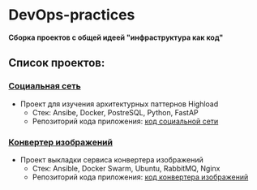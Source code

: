 # DevOps-practices

<b>Сборка проектов с общей идеей "инфраструктура как код"</b>

## Список проектов:

### [Социальная сеть](https://github.com/rudikrudik/socialNetwork-devops) 
- Проект для изучения архитектурных паттернов Highload
  - Cтек: Ansibe, Docker, PostreSQL, Python, FastAP
  - Репозиторий кода приложения: [код социальной сети](https://github.com/rudikrudik/socialNetwork) 


### [Конвертер изображений](#t)
- Проект выкладки сервиса конвертера изображений
  - Стек: Ansible, Docker Swarm, Ubuntu, RabbitMQ, Nginx
  - Репозиторий кода приложения: [код конвертера изображений](https://github.com/rudikrudik/converter-app)
